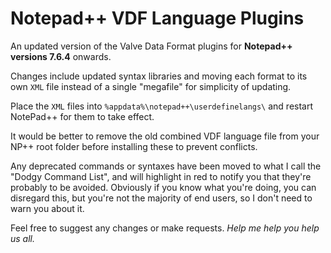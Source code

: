 # Notepad++ VDF Language Plugins

An updated version of the Valve Data Format plugins for **Notepad++ versions 7.6.4** onwards.

Changes include updated syntax libraries and moving each format to its own `XML` file instead of a single "megafile" for simplicity of updating.

Place the `XML` files into `%appdata%\notepad++\userdefinelangs\` and restart NotePad++ for them to take effect. 

It would be better to remove the old combined VDF language file from your NP++ root folder before installing these to prevent conflicts.

Any deprecated commands or syntaxes have been moved to what I call the "Dodgy Command List", and will highlight in red to notify you that they're probably to be avoided. Obviously if you know what you're doing, you can disregard this, but you're not the majority of end users, so I don't need to warn you about it.

Feel free to suggest any changes or make requests. *Help me help you help us all.*
